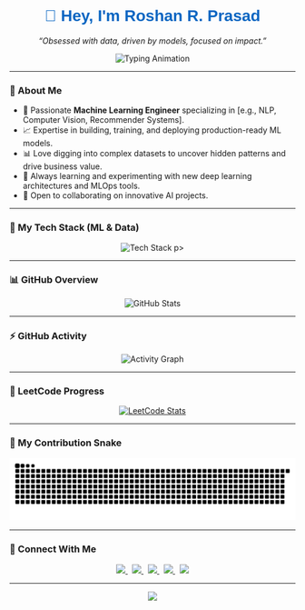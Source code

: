 <h1 align="center" style="font-family: 'Poppins', sans-serif; color:#0A66C2;">
  👋 Hey, I'm <b>Roshan R. Prasad</b>
</h1>

<p align="center">
  <em>“Obsessed with data, driven by models, focused on impact.”</em>
</p>

<p align="center">
  <img src="https://readme-typing-svg.herokuapp.com?font=Poppins&size=20&duration=3000&pause=800&color=0A66C2&center=true&vCenter=true&width=550&lines=ML+Engineer+%7C+Python+Developer;Deep+Learning+Enthusiast;Data-Driven+Problem+Solver" alt="Typing Animation" />
</p>

---

### 🧭 About Me

- 🤖 Passionate **Machine Learning Engineer** specializing in [e.g., NLP, Computer Vision, Recommender Systems].
- 📈 Expertise in building, training, and deploying production-ready ML models.
- 📊 Love digging into complex datasets to uncover hidden patterns and drive business value.
- 🌱 Always learning and experimenting with new deep learning architectures and MLOps tools.
- 🤝 Open to collaborating on innovative AI projects.

---

### 🧠 My Tech Stack (ML & Data)

<p align="center">
  <img src="https://skillicons.dev/icons?i=python,tensorflow,pytorch,sklearn,pandas,numpy,jupyter,git,docker,aws,gcp,linux&theme=light" alt="Tech Stack" />
p>

---

### 📊 GitHub Overview

<p align="center">
  <img width="48%" src="https://github-readme-stats.vercel.app/api?username=roshinit-a&show_icons=true&theme=default&hide_border=true&title_color=0A66C2&icon_color=0A66C2" alt="GitHub Stats" />
  <!-- <img width="48%" src="https://github-readme-streak-stats.herokuapp.com/?user=roshinit-a&theme=default&hide_border=true&ring=0A66C2&fire=0A66C2&currStreakLabel=0A66C2" alt="GitHub Streak" /> -->
</p>

---

### ⚡ GitHub Activity

<p align="center">
  <img src="https://github-readme-activity-graph.vercel.app/graph?username=roshinit-a&theme=github-light&bg_color=ffffff&hide_border=true&line=0A66C2&point=0A66C2&area=true&area_color=E0F2FF" alt="Activity Graph" />
</p>

---

### 🧩 LeetCode Progress

<p align="center">
  <a href="https://leetcode.com/u/NovaCipher11/">
    <img src="https://leetcard.jacoblin.cool/NovaCipher11?theme=dark&font=Source%20Code%20Pro&ext=heatmap" alt="LeetCode Stats" />
  </a>
</p>

---

### 🐍 My Contribution Snake

<p align="center">
  <img src="https://raw.githubusercontent.com/roshinit-a/roshinit-a/main/dist/snake.svg" alt="Snake Animation" />
</p>

---

### 🤝 Connect With Me

<p align="center">
  <a href="https://www.linkedin.com/in/roshan-raj-prasad-2171432a3/" target="_blank">
    <img src="https://img.shields.io/badge/LinkedIn-0A66C2?style=flat&logo=linkedin&logoColor=white"/>
  </a>
  &nbsp;
  <a href="https://github.com/roshinit-a" target="_blank">
    <img src="https://img.shields.io/badge/GitHub-000000?style=flat&logo=github&logoColor=white"/>
  </a>
  &nbsp;
  <a href="https://www.kaggle.com/mayavi11" target="_blank">
    <img src="https://img.shields.io/badge/Kaggle-20BEFF?style=flat&logo=kaggle&logoColor=white"/>
  </a>
  &nbsp;
  <a href="mailto:[roshanraj6476@gmail.com]" target="_blank">
    <img src="httpsD://img.shields.io/badge/Gmail-D14836?style=flat&logo=gmail&logoColor=white"/>
  </a>
  &nbsp;
  <a href="https://x.com/ROSHANR60974155" target="_blank">
    <img src="https://img.shields.io/badge/X%20(Twitter)-1DA1F2?style=flat&logo=x&logoColor=white"/>
  </a>
</p>



---

<p align="center">
  <img src="https://capsule-render.vercel.app/api?type=waving&color=0A66C2&height=120&section=footer"/>
</p>
